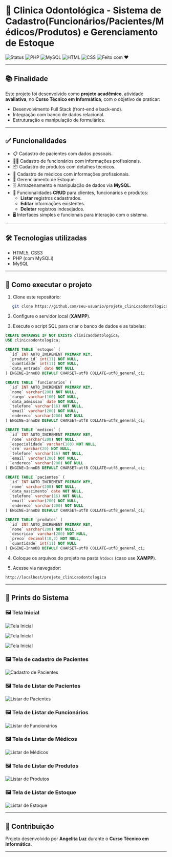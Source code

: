 # 🏥 Clinica Odontológica - Sistema de Cadastro(Funcionários/Pacientes/Médicos/Produtos) e Gerenciamento de Estoque

![Status](https://img.shields.io/badge/status-concluído-brightgreen)
![PHP](https://img.shields.io/badge/PHP-7.4+-8892BF?logo=php\&logoColor=white)
![MySQL](https://img.shields.io/badge/MySQL-5.7+-4479A1?logo=mysql\&logoColor=white)
![HTML](https://img.shields.io/badge/HTML5-E34F26?logo=html5\&logoColor=white)
![CSS](https://img.shields.io/badge/CSS3-1572B6?logo=css3\&logoColor=white)
![Feito com ❤️](https://img.shields.io/badge/feito%20com-%E2%9D%A4-red)

---

## 📚 Finalidade

Este projeto foi desenvolvido como **projeto acadêmico**, atividade **avaliativa**, no **Curso Técnico em Informática**, com o objetivo de praticar:

* Desenvolvimento Full Stack (front-end e back-end).
* Integração com banco de dados relacional.
* Estruturação e manipulação de formulários.

---

## ✅ Funcionalidades

* 📋 Cadastro de pacientes com dados pessoais.
* 👩‍💼 Cadastro de funcionários com informações profissionais.
* 📦 Cadastro de produtos com detalhes técnicos.
* 🥼 Cadastro de médicos com informações profissionais.
* 📝 Gerenciamento de Estoque.
* 🗄️ Armazenamento e manipulação de dados via **MySQL**.
* 🔄 Funcionalidades **CRUD** para clientes, funcionários e produtos:
  * **Listar** registros cadastrados.
  * **Editar** informações existentes.
  * **Deletar** registros indesejados.
* 🖥️ Interfaces simples e funcionais para interação com o sistema.

---

## 🛠️ Tecnologias utilizadas

* HTML5, CSS3
* PHP (com MySQLi)
* MySQL

---

## 🚀 Como executar o projeto

1. Clone este repositório:

```bash
   git clone https://github.com/seu-usuario/projeto_clinicaodontologica.git
```

2. Configure o servidor local (**XAMPP**).

3. Execute o script SQL para criar o banco de dados e as tabelas:

```sql
CREATE DATABASE IF NOT EXISTS clinicaodontologica;
USE clinicaodontologica;

CREATE TABLE `estoque` (
  `id` INT AUTO_INCREMENT PRIMARY KEY,
  `produto_id` int(11) NOT NULL,
  `quantidade` int(11) NOT NULL,
  `data_entrada` date NOT NULL
) ENGINE=InnoDB DEFAULT CHARSET=utf8 COLLATE=utf8_general_ci;

CREATE TABLE `funcionarios` (
  `id` INT AUTO_INCREMENT PRIMARY KEY,
  `nome` varchar(200) NOT NULL,
  `cargo` varchar(100) NOT NULL,
  `data_admissao` date NOT NULL,
  `telefone` varchar(16) NOT NULL,
  `email` varchar(200) NOT NULL,
  `endereco` varchar(200) NOT NULL
) ENGINE=InnoDB DEFAULT CHARSET=utf8 COLLATE=utf8_general_ci;

CREATE TABLE `medicos` (
  `id` INT AUTO_INCREMENT PRIMARY KEY,
  `nome` varchar(200) NOT NULL,
  `especialidade` varchar(100) NOT NULL,
  `crm` varchar(20) NOT NULL,
  `telefone` varchar(16) NOT NULL,
  `email` varchar(200) NOT NULL,
  `endereco` varchar(200) NOT NULL
) ENGINE=InnoDB DEFAULT CHARSET=utf8 COLLATE=utf8_general_ci;

CREATE TABLE `pacientes` (
  `id` INT AUTO_INCREMENT PRIMARY KEY,
  `nome` varchar(200) NOT NULL,
  `data_nascimento` date NOT NULL,
  `telefone` varchar(16) NOT NULL,
  `email` varchar(200) NOT NULL,
  `endereco` varchar(200) NOT NULL
) ENGINE=InnoDB DEFAULT CHARSET=utf8 COLLATE=utf8_general_ci;

CREATE TABLE `produtos` (
  `id` INT AUTO_INCREMENT PRIMARY KEY,
  `nome` varchar(200) NOT NULL,
  `descricao` varchar(200) NOT NULL,
  `preco` decimal(10,2) NOT NULL,
  `quantidade` int(11) NOT NULL
) ENGINE=InnoDB DEFAULT CHARSET=utf8 COLLATE=utf8_general_ci;
```

4. Coloque os arquivos do projeto na pasta `htdocs` (caso use **XAMPP**).

5. Acesse via navegador:

```
http://localhost/projeto_clinicaodontologica
```

---

## 📸 Prints do Sistema

### 🖼️ Tela Inicial

![Tela Inicial](images/print_tela_inicial.png)

![Tela Inicial](images/print_menu_cad.png)

![Tela Inicial](images/print_menu_listar.png)

### 🖼️ Tela de cadastro de Pacientes

![Cadastro de Pacientes](images/print_cad_paciente.png)

### 🖼️ Tela de Listar de Pacientes

![Listar de Pacientes](images/print_listar_pacientes.png)

### 🖼️ Tela de Listar de Funcionários

![Listar de Funcionários](images/print_listar_func.png)

### 🖼️ Tela de Listar de Médicos

![Listar de Médicos](images/print_listar_med.png)

### 🖼️ Tela de Listar de Produtos

![Listar de Produtos](images/print_listar_prod.png)

### 🖼️ Tela de Listar de Estoque

![Listar de Estoque](images/print_listar_estoque.png)

---

## 🤝 Contribuição

Projeto desenvolvido por **Angelita Luz** durante o **Curso Técnico em Informática**.

---
